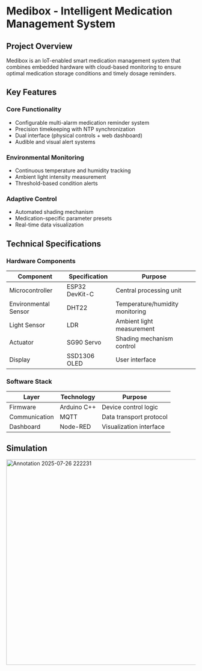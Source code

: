 # Medibox - Intelligent Medication Management System

## Project Overview
Medibox is an IoT-enabled smart medication management system that combines embedded hardware with cloud-based monitoring to ensure optimal medication storage conditions and timely dosage reminders.

## Key Features
### Core Functionality
- Configurable multi-alarm medication reminder system
- Precision timekeeping with NTP synchronization
- Dual interface (physical controls + web dashboard)
- Audible and visual alert systems

### Environmental Monitoring
- Continuous temperature and humidity tracking
- Ambient light intensity measurement
- Threshold-based condition alerts

### Adaptive Control
- Automated shading mechanism
- Medication-specific parameter presets
- Real-time data visualization

## Technical Specifications
### Hardware Components
| Component | Specification | Purpose |
|-----------|--------------|---------|
| Microcontroller | ESP32 DevKit-C | Central processing unit |
| Environmental Sensor | DHT22 | Temperature/humidity monitoring |
| Light Sensor | LDR | Ambient light measurement |
| Actuator | SG90 Servo | Shading mechanism control |
| Display | SSD1306 OLED | User interface |

### Software Stack
| Layer | Technology | Purpose |
|-------|------------|---------|
| Firmware | Arduino C++ | Device control logic |
| Communication | MQTT | Data transport protocol |
| Dashboard | Node-RED | Visualization interface |

## Simulation
<img width="682" height="546" alt="Annotation 2025-07-26 222231" src="https://github.com/user-attachments/assets/0309df74-795a-4ce9-bf7b-d7f0baa9ca4f" />
